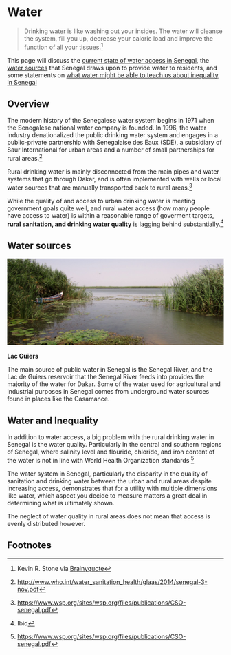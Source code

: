 # Water
> Drinking water is like washing out your insides. The water will cleanse the system, fill you up, decrease your caloric load and improve the function of all your tissues.[^1]

This page will discuss the [current state of water access in Senegal](#overview), the [water sources](#water-sources) that Senegal draws upon to provide water to residents, and some statements on [what water might be able to teach us about inequality in Senegal](#water-and-inequality)

## Overview
The modern history of the Senegalese water system begins in 1971 when the Senegalese national water company is founded. In 1996, the water industry denationalized the public drinking water system and engages in a public-private partnership with Senegalaise des Eaux (SDE), a subsidiary of Saur International for urban areas and a number of small partnerships for rural areas.[^2]

Rural drinking water is mainly disconnected from the main pipes and water systems that go through Dakar, and is often implemented with wells or local water sources that are manually transported back to rural areas.[^11]

While the quality of and access to urban drinking water is meeting government goals quite well, and rural water access (how many people have access to water) is within a reasonable range of goverment targets, **rural sanitation, and drinking water quality** is lagging behind substantially.[^3]

## Water sources
![Lac Guiers](./Resources/Water/Lac_Guiers.jpg)

**Lac Guiers**

The main source of public water in Senegal is the Senegal River, and the Lac de Guiers reservoir that the Senegal River feeds into provides the majority of the water for Dakar. Some of the water used for agricultural and industrial purposes in Senegal comes from underground water sources found in places like the Casamance.

## Water and Inequality
In addition to water access, a big problem with the rural drinking water in Senegal is the water quality. Particularly in the central and southern regions of Senegal, where salinity level and flouride, chloride, and iron content of the water is not in line with World Health Organization standards [^4]

The water system in Senegal, particularly the disparity in the quality of sanitation and drinking water between the urban and rural areas despite increasing access, demonstrates that for a utility with multiple dimensions like water, which aspect you decide to measure matters a great deal in determining what is ultimately shown.

The neglect of water quality in rural areas does not mean that access is evenly distributed however.

## Footnotes

[^1]: Kevin R. Stone via [Brainyquote](https://www.brainyquote.com/quotes/kevin_r_stone_561866)
[^2]: http://www.who.int/water_sanitation_health/glaas/2014/senegal-3-nov.pdf
[^3]: Ibid
[^4]: https://www.wsp.org/sites/wsp.org/files/publications/CSO-senegal.pdf
[^11]: https://www.wsp.org/sites/wsp.org/files/publications/CSO-senegal.pdf
